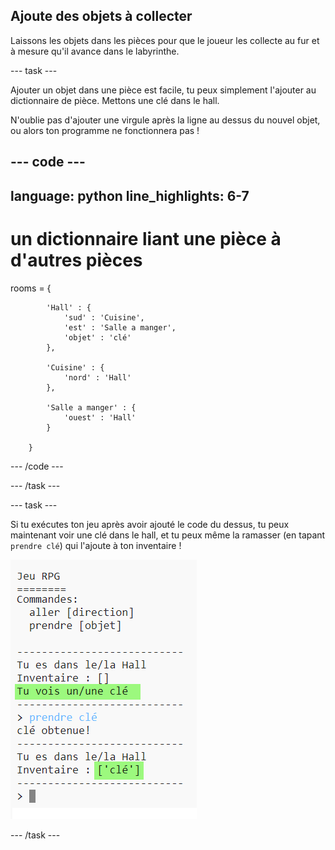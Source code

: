 ## Ajoute des objets à collecter

Laissons les objets dans les pièces pour que le joueur les collecte au fur et à mesure qu'il avance dans le labyrinthe.

--- task ---

Ajouter un objet dans une pièce est facile, tu peux simplement l'ajouter au dictionnaire de pièce. Mettons une clé dans le hall.

N'oublie pas d'ajouter une virgule après la ligne au dessus du nouvel objet, ou alors ton programme ne fonctionnera pas !

--- code ---
---
language: python
line_highlights: 6-7
---
# un dictionnaire liant une pièce à d'autres pièces
rooms = {

            'Hall' : {
                'sud' : 'Cuisine',
                'est' : 'Salle a manger',
                'objet' : 'clé'
            },
    
            'Cuisine' : {
                'nord' : 'Hall'
            },
    
            'Salle a manger' : {
                'ouest' : 'Hall'
            }
    
        }
--- /code ---

--- /task ---

--- task ---

Si tu exécutes ton jeu après avoir ajouté le code du dessus, tu peux maintenant voir une clé dans le hall, et tu peux même la ramasser (en tapant `prendre clé`) qui l'ajoute à ton inventaire !

![capture d'écran](images/rpg-key-test.png)

--- /task ---